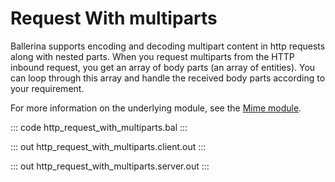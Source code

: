 # Request With multiparts

Ballerina supports encoding and decoding multipart content in http requests along with nested parts. When you request multiparts from the HTTP inbound request, you get an array of body parts (an array of entities). You can loop through this array and handle the received body parts according to your requirement.

For more information on the underlying module, see the [Mime module](https://lib.ballerina.io/ballerina/mime/latest/).

::: code http_request_with_multiparts.bal :::

::: out http_request_with_multiparts.client.out :::

::: out http_request_with_multiparts.server.out :::